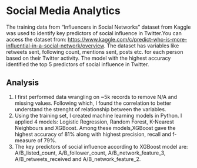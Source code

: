 
# Social Media Analytics 
The training data from “Influencers in Social Networks” dataset from Kaggle was used to identify key predictors of social influence in Twitter.You can access the dataset from: https://www.kaggle.com/c/predict-who-is-more-influential-in-a-social-network/overview. The dataset has variables like retweets sent, following count, mentions sent, posts etc. for each person based on their Twitter activity. The model with the highest accuracy identified the top 5 predictors of social influence in Twitter.

## Analysis 
1. I first performed data wrangling on ~5k records to remove N/A and missing values. Following which, I found the correlation to better understand the strenght of relationship between the variables. 
2. Using the training set, I created machine learning models in Python. I applied 4 models: Logistic Regression, Random Forest, K-Nearest Neighbours and XGBoost. Among these models,XGBoost gave the highest accuracy of 81% along with highest precision, recall and f-measure of 79%. 
3. The key predictors of social influence according to XGBoost model are: A/B_listed_count, A/B_follower_count, A/B_network_feature_3, A/B_retweets_received and A/B_network_feature_2.
